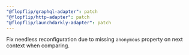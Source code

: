 ```yaml
---
"@flopflip/graphql-adapter": patch
"@flopflip/http-adapter": patch
"@flopflip/launchdarkly-adapter": patch
---
```


Fix needless reconfiguration due to missing `anonymous` property on next context when comparing.

